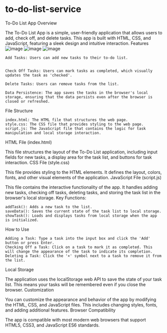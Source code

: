 # to-do-list-service
To-Do List App
Overview

The To-Do List App is a simple, user-friendly application that allows users to add, check off, and delete tasks. This app is built with HTML, CSS, and JavaScript, featuring a sleek design and intuitive interaction.
Features
![image](https://github.com/eggeg/to-do-list-service/assets/82609842/70dade58-71e3-45d0-a856-e883ac5334f7)
![image](https://github.com/eggeg/to-do-list-service/assets/82609842/17924826-3320-4174-83c6-2ad80ca0bdf1)
![image](https://github.com/eggeg/to-do-list-service/assets/82609842/a950ebea-9e23-40c4-9fcc-48275c4a991c)

    Add Tasks: Users can add new tasks to their to-do list.
    

    Check Off Tasks: Users can mark tasks as completed, which visually updates the task as 'checked'.

    Delete Tasks: Users can remove tasks from the list.
    
    Data Persistence: The app saves the tasks in the browser's local storage, ensuring that the data persists even after the browser is closed or refreshed.

File Structure

    index.html: The HTML file that structures the web page.
    style.css: The CSS file that provides styling to the web page.
    script.js: The JavaScript file that contains the logic for task manipulation and local storage interaction.

HTML File (index.html)

This file structures the layout of the To-Do List application, including input fields for new tasks, a display area for the task list, and buttons for task interaction.
CSS File (style.css)

This file provides styling to the HTML elements. It defines the layout, colors, fonts, and other visual elements of the application.
JavaScript File (script.js)

This file contains the interactive functionality of the app. It handles adding new tasks, checking off tasks, deleting tasks, and storing the task list in the browser's local storage.
Key Functions:

    addTask(): Adds a new task to the list.
    saveData(): Saves the current state of the task list to local storage.
    showTask(): Loads and displays tasks from local storage when the app is initialized.

How to Use

    Adding a Task: Type a task into the input box and click the 'Add' button or press Enter.
    Checking Off a Task: Click on a task to mark it as completed. This will change the appearance of the task to indicate its completion.
    Deleting a Task: Click the '×' symbol next to a task to remove it from the list.

Local Storage

The application uses the localStorage web API to save the state of your task list. This means your tasks will be remembered even if you close the browser.
Customization

You can customize the appearance and behavior of the app by modifying the HTML, CSS, and JavaScript files. This includes changing styles, fonts, and adding additional features.
Browser Compatibility

The app is compatible with most modern web browsers that support HTML5, CSS3, and JavaScript ES6 standards.
